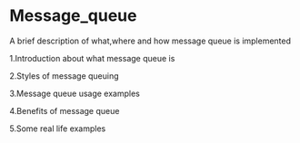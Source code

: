 # Message_queue
A brief description of what,where and how message queue is implemented

1.Introduction about what message queue is                                                                                               

2.Styles of message queuing 

3.Message queue usage examples

4.Benefits of message queue

5.Some real life examples
